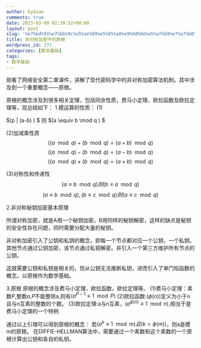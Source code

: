 ```yaml
---
author: bydiao
comments: true
date: 2013-03-08 02:39:52+00:00
layout: post
slug: '%e7%bd%91%e7%bb%9c%e5%ae%89%e5%85%a8%e9%9d%9e%e5%af%b9%e7%a7%b0%e5%8a%a0%e5%af%86%e4%b8%ad%e7%9a%84%e5%8e%9f%e6%a0%b9'
title: 非对称加密中的原根
wordpress_id: 171
categories: [数学基础]
tags:
- 数学基础
---
```


刚看了网络安全第二章课件，讲解了现代密码学中的非对称加密算法机制。其中涉及到一个重要概念——原根。

原根的概念涉及到很多相关定理，包括同余性质，费马小定理，欧拉函数及欧拉定理等，现总结如下：
1.模运算的性质：
(1)

$(p | (a-b) ) $
则 
$(a \equiv b \mod q ) $

(2)加减乘性质
$$ ((a \mod q) + (b \mod q) = (a+b) \mod q) $$
$$ ((a \mod q) - (b \mod q) = (a-b) \mod q ) $$
$$((a \mod q) \times (b \mod q) = (a \times b) \mod q)$$

(3)对称性和传递性
$$(a \equiv b \mod q) 则 (b \equiv a \mod q)$$
$$(a \equiv b \mod q),(b \equiv c \mod q) 则(a \equiv c \mod q)$$

2.非对称秘钥加密基本原理

所谓对称加密，就是A用一个秘钥加密，B用同样的秘钥解密，这样的缺点是秘钥的安全性存在问题，同时需要分配大量的秘钥。

非对称加密引入了公钥和私钥的概念，即每一个节点都对应一个公钥，一个私钥。其他节点通过公钥加密，该节点通过私钥解密。并引入一个第三方维护所有节点的公钥。

这就需要公钥和私钥是相关的，但从公钥无法推断私钥，进而引入了单门陷函数的概念。以原根作为数学基础。

3.原根
原根的概念涉及费马小定理，欧拉函数，欧拉定理等。
(1)费马小定理：素数$P$,整数$a$,$P$不能整除a,则有$(a^{P-1} \equiv 1 \mod P)$
(2)欧拉函数:$(\phi(n))$定义为小于n且与n互素的整数的个数。
(3)欧拉定理:a与n互素，$(a^{\phi(n) }\equiv 1 \mod n)$,相当于是费马小定理的一个特例

通过以上引理可以得到原根的概念：
若$(a^k \equiv 1 \mod m)且(k = \phi(m))$，则a是模m的原根。
在DIFFIE-HELLMAN算法中，需要通过一个素数和这个素数的一个原根计算出公钥和各自的私钥。

